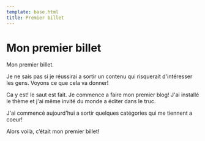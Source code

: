 ```yaml
---
template: base.html
title: Premier billet
---
```

# Mon premier billet

Mon premier billet.

Je ne sais pas si je réussirai a sortir un contenu qui risquerait d'intéresser les gens. Voyons ce que cela va donner!

<!--more-->
Ca y est! le saut est fait. Je commence a faire mon premier blog! J'ai install&eacute; le th&egrave;me et j'ai m&ecirc;me invit&eacute; du monde a &eacute;diter dans le truc.<br />

J'ai commenc&eacute; aujourd'hui a sortir quelques cat&eacute;gories qui me tiennent a coeur!

Alors voilà, c’était mon premier billet!

